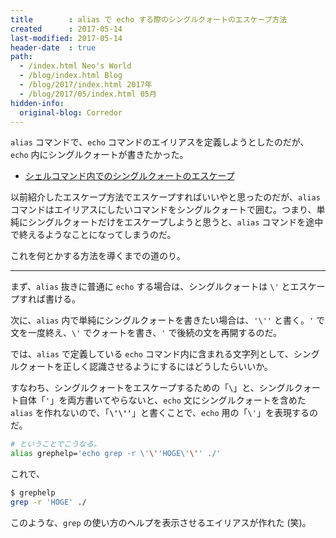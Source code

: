 ```yaml
---
title        : alias で echo する際のシングルクォートのエスケープ方法
created      : 2017-05-14
last-modified: 2017-05-14
header-date  : true
path:
  - /index.html Neo's World
  - /blog/index.html Blog
  - /blog/2017/index.html 2017年
  - /blog/2017/05/index.html 05月
hidden-info:
  original-blog: Corredor
---
```


`alias` コマンドで、`echo` コマンドのエイリアスを定義しようとしたのだが、`echo` 内にシングルクォートが書きたかった。

- [シェルコマンド内でのシングルクォートのエスケープ](/blog/2016/11/04-01.html)

以前紹介したエスケープ方法でエスケープすればいいやと思ったのだが、`alias` コマンドはエイリアスにしたいコマンドをシングルクォートで囲む。つまり、単純にシングルクォートだけをエスケープしようと思うと、`alias` コマンドを途中で終えるようなことになってしまうのだ。

これを何とかする方法を導くまでの道のり。

---

まず、`alias` 抜きに普通に `echo` する場合は、シングルクォートは `\'` とエスケープすれば書ける。

次に、`alias` 内で単純にシングルクォートを書きたい場合は、`'\''` と書く。`'` で文を一度終え、`\'` でクォートを書き、`'` で後続の文を再開するのだ。

では、`alias` で定義している `echo` コマンド内に含まれる文字列として、シングルクォートを正しく認識させるようにするにはどうしたらいいか。

すなわち、シングルクォートをエスケープするための「`\`」と、シングルクォート自体「`'`」を両方書いてやらないと、`echo` 文にシングルクォートを含めた `alias` を作れないので、「__`\'\''`__」と書くことで、`echo` 用の「`\'`」を表現するのだ。

```bash
# ということでこうなる。
alias grephelp='echo grep -r \'\''HOGE\'\'' ./'
```

これで、

```bash
$ grephelp
grep -r 'HOGE' ./
```

このような、`grep` の使い方のヘルプを表示させるエイリアスが作れた (笑)。
